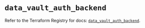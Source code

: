 # `data_vault_auth_backend`

Refer to the Terraform Registry for docs: [`data_vault_auth_backend`](https://registry.terraform.io/providers/hashicorp/vault/5.2.1/docs/data-sources/auth_backend).
